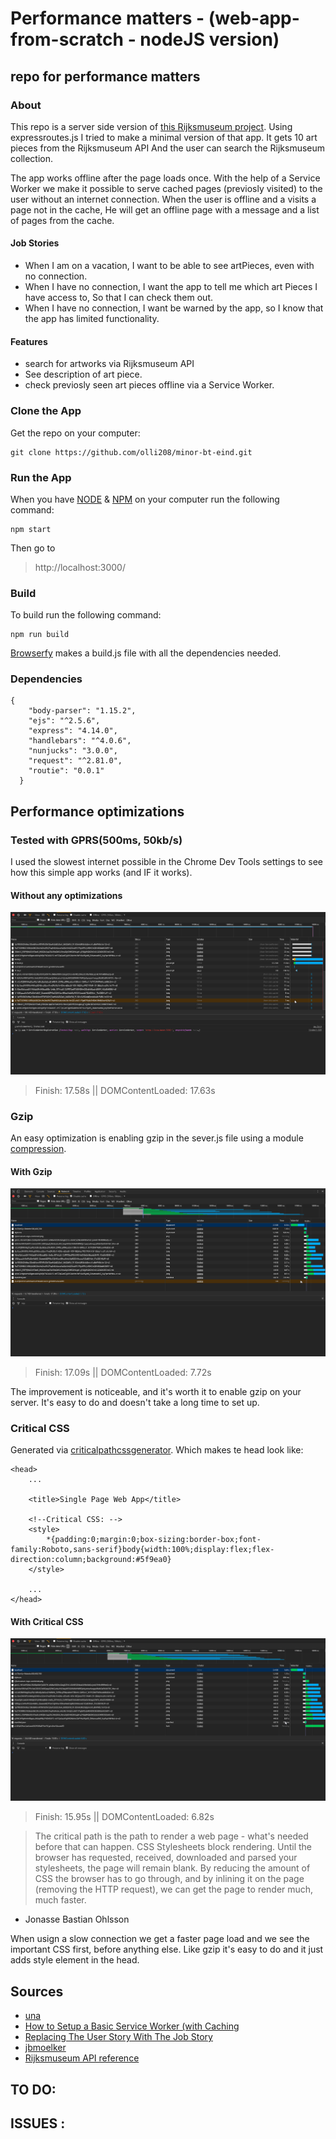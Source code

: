 # Performance matters - (web-app-from-scratch - nodeJS version)

## repo for performance matters 

### About
This repo is a server side version of [this Rijksmuseum project](https://github.com/olli208/web-app-from-scratch). Using expressroutes.js I tried to make a minimal version of that app. It gets 10 art pieces from the Rijksmuseum API And the user can search the Rijksmuseum collection.

The app works offline after the page loads once. With the help of a Service Worker we make it possible to serve cached pages (previosly visited) to the user without an internet connection. When the user is offline and a visits a page not in the cache, He will get an offline page with a message and a list of pages from the cache.

#### Job Stories
- When I am on a vacation, I want to be able to see artPieces, even with no connection.
- When I have no connection, I want the app to tell me which art Pieces I have access to, So that I can check them out.
- When I have no connection, I want be warned by the app, so I know that the app has limited functionality.

#### Features
- search for artworks via Rijksmuseum API
- See description of art piece.
- check previosly seen art pieces offline via a Service Worker.

### Clone the App
Get the repo on your computer:
```
git clone https://github.com/olli208/minor-bt-eind.git

```

### Run the App
When you have [NODE](https://nodejs.org/en/) & [NPM](https://www.npmjs.com/) on your computer run the following command:
```
npm start
```
Then go to 
> http://localhost:3000/

### Build
To build run the following command:
```
npm run build
```
[Browserfy](http://browserify.org/) makes a build.js file with all the dependencies needed.

### Dependencies
```
{
    "body-parser": "1.15.2",
    "ejs": "^2.5.6",
    "express": "4.14.0",
    "handlebars": "^4.0.6",
    "nunjucks": "3.0.0",
    "request": "^2.81.0",
    "routie": "0.0.1"
  }
```

## Performance optimizations
### Tested with GPRS(500ms, 50kb/s) 
I used the slowest internet possible in the Chrome Dev Tools settings to see how this simple app works (and IF it works).

#### Without any optimizations
![Without optimizations](audit/before.png)
> Finish: 17.58s || DOMContentLoaded: 17.63s

### Gzip
An easy optimization is enabling gzip in the sever.js file using a module [compression](https://www.npmjs.com/package/compression).

#### With Gzip
![With Gzip](audit/sw.png)
> Finish: 17.09s || DOMContentLoaded: 7.72s

The improvement is noticeable, and it's worth it to enable gzip on your server. It's easy to do and doesn't take a long time to set up.

### Critical CSS 
Generated via [criticalpathcssgenerator](https://jonassebastianohlsson.com/criticalpathcssgenerator/). Which makes te head look like:
```
<head>
    ...

    <title>Single Page Web App</title>

    <!--Critical CSS: -->
    <style>
        *{padding:0;margin:0;box-sizing:border-box;font-family:Roboto,sans-serif}body{width:100%;display:flex;flex-direction:column;background:#5f9ea0}
    </style>

    ...
</head>
```

#### With Critical CSS
![with Critical CSS](audit/crit-css.png)
> Finish: 15.95s || DOMContentLoaded: 6.82s

> The critical path is the path to render a web page - what's needed before that can happen. CSS Stylesheets block rendering. Until the browser has requested, received, downloaded and parsed your stylesheets, the page will remain blank. By reducing the amount of CSS the browser has to go through, and by inlining it on the page (removing the HTTP request), we can get the page to render much, much faster.
- Jonasse Bastian Ohlsson

When usign a slow connection we get a faster page load and we see the important CSS first, before anything else. Like gzip it's easy to do and it just adds style element in the head.

## Sources 
- [una](https://una.im/save-offline/#%F0%9F%92%81)
- [How to Setup a Basic Service Worker (with Caching](https://www.youtube.com/watch?v=BfL3pprhnms)
- [
Replacing The User Story With The Job Story](https://jtbd.info/replacing-the-user-story-with-the-job-story-af7cdee10c27)
- [jbmoelker](https://github.com/jbmoelker/workshop-cmd-pwa/tree/exercise-11-use-cached-page/src)
- [Rijksmuseum API reference](https://rijksmuseum.github.io/)


TO DO:
- 

ISSUES :
- 
